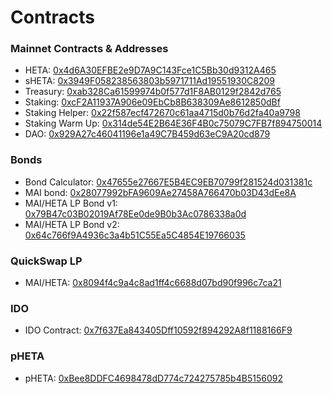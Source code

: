 # Contracts

### Mainnet Contracts & Addresses

* HETA: [0x4d6A30EFBE2e9D7A9C143Fce1C5Bb30d9312A465](https://polygonscan.com/address/0x4d6A30EFBE2e9D7A9C143Fce1C5Bb30d9312A465)
* sHETA: [0x3949F058238563803b5971711Ad19551930C8209](https://polygonscan.com/address/0x3949F058238563803b5971711Ad19551930C8209)
* Treasury: [0xab328Ca61599974b0f577d1F8AB0129f2842d765](https://polygonscan.com/address/0xab328Ca61599974b0f577d1F8AB0129f2842d765)
* Staking: [0xcF2A11937A906e09EbCb8B638309Ae8612850dBf](https://polygonscan.com/address/0xcF2A11937A906e09EbCb8B638309Ae8612850dBf/)
* Staking Helper: [0x22f587ecf472670c61aa4715d0b76d2fa40a9798](https://polygonscan.com/address/0x22f587ecf472670c61aa4715d0b76d2fa40a9798)
* Staking Warm Up: [0x314de54E2B64E36F4B0c75079C7FB7f894750014](https://polygonscan.com/address/0x314de54E2B64E36F4B0c75079C7FB7f894750014)
* DAO: [0x929A27c46041196e1a49C7B459d63eC9A20cd879](https://polygonscan.com/address/0x929A27c46041196e1a49C7B459d63eC9A20cd879)

### **Bonds**

* Bond Calculator: [0x47655e27667E5B4EC9EB70799f281524d031381c](https://polygonscan.com/address/0x47655e27667E5B4EC9EB70799f281524d031381c)
* MAI bond:  [0x28077992bFA9609Ae27458A766470b03D43dEe8A](https://polygonscan.com/address/0x28077992bFA9609Ae27458A766470b03D43dEe8A)
* MAI/HETA LP Bond v1: [0x79B47c03B02019Af78Ee0de9B0b3Ac0786338a0d](https://polygonscan.com/address/0x79B47c03B02019Af78Ee0de9B0b3Ac0786338a0d)
* MAI/HETA LP Bond v2: [0x64c766f9A4936c3a4b51C55Ea5C4854E19766035](https://polygonscan.com/address/0x64c766f9A4936c3a4b51C55Ea5C4854E19766035)

### QuickSwap LP

* MAI/HETA: [0x8094f4c9a4c8ad1ff4c6688d07bd90f996c7ca21](https://polygonscan.com/address/0x8094f4c9a4c8ad1ff4c6688d07bd90f996c7ca21)

### IDO

* IDO Contract: [0x7f637Ea843405Dff10592f894292A8f1188166F9](https://polygonscan.com/address/0x7f637ea843405dff10592f894292a8f1188166f9)

### pHETA

* pHETA: [0xBee8DDFC4698478dD774c724275785b4B5156092](https://polygonscan.com/address/0xBee8DDFC4698478dD774c724275785b4B5156092)
